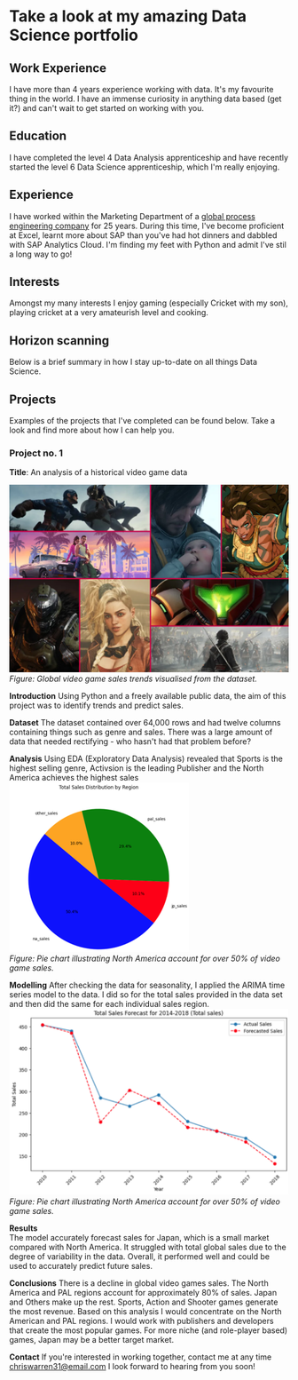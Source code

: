# Take a look at my amazing Data Science portfolio

## Work Experience
I have more than 4 years experience working with data. It's my favourite thing in the world. I have an immense curiosity in anything data based (get it?) and can't wait to get started on working with you.

## Education
I have completed the level 4 Data Analysis apprenticeship and have recently started the level 6 Data Science apprenticeship, which I'm really enjoying.

## Experience
I have worked within the Marketing Department of a [global process engineering company](https://www.uk.endress.com/en)  for 25 years. During this time, I've become proficient at Excel, learnt more about SAP than you've had hot dinners and dabbled with SAP Analytics Cloud. I'm finding my feet with Python and admit I've stil a long way to go!

## Interests
Amongst my many interests I enjoy gaming (especially Cricket with my son), playing cricket at a very amateurish level and cooking.

## Horizon scanning
Below is a brief summary in how I stay up-to-date on all things Data Science.

## Projects
Examples of the projects that I've completed can be found below. Take a look and find more about how I can help you.

### Project no. 1  
**Title**: An analysis of a historical video game data

![Video Game Sales Visualisation](assets/image1.jpg)  
*Figure: Global video game sales trends visualised from the dataset.*

**Introduction** 
Using Python and a freely available public data, the aim of this project was to identify trends and predict sales.

**Dataset** 
The dataset contained over 64,000 rows and had twelve columns containing things such as genre and sales. There was a large amount of data that needed rectifying - who hasn't had that problem before?

**Analysis** 
Using EDA (Exploratory Data Analysis) revealed that Sports is the highest selling genre, Activsion is the leading Publisher and the North America achieves the highest sales 
![Video Game Sales Visualisation](assets/image2.png)  
*Figure: Pie chart illustrating North America account for over 50% of video game sales.*


**Modelling** 
After checking the data for seasonality, I applied the ARIMA time series model to the data. I did so for the total sales provided in the data set and then did the same for each individual sales region.
![Video Game Sales Visualisation](assets/image3.png)  
*Figure: Pie chart illustrating North America account for over 50% of video game sales.*


**Results**  
The model accurately forecast sales for Japan, which is a small market compared with North America. It struggled with total global sales due to the degree of variability in the data. Overall, it performed well and could be used to accurately predict future sales.


**Conclusions** 
There is a decline in global video games sales. The North America and PAL regions account for approximately 80% of sales. Japan and Others make up the rest. Sports, Action and Shooter games generate the most revenue. Based on this analysis I would concentrate on the North American and PAL regions. I would work with publishers and developers that create the most popular games. For more niche (and role-player based) games, Japan may be a better target market. 


**Contact**
If you're interested in working together, contact me at any time chriswarren31@email.com
I look forward to hearing from you soon!


